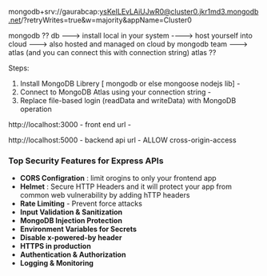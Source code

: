 mongodb+srv://gaurabcap:ysKeILEvLAiUJwR0@cluster0.jkr1md3.mongodb.net/?retryWrites=true&w=majority&appName=Cluster0

mongodb ?? db ---> install local in your system ----> host yourself into cloud
              ---> also hosted and managed on cloud by mongodb team ---> atlas (and you can connect this with connection string)
atlas ??

Steps:

1. Install MongoDB Librery [ mongodb or else mongoose nodejs lib] - 
2. Connect to MongoDB Atlas using your connection string - 
3. Replace file-based login (readData and writeData) with MongoDB operation



http://localhost:3000 - front end url - 

http://localhost:5000 - backend api url - ALLOW cross-origin-access


### Top Security Features for Express APIs
- **CORS Configration** : limit orogins to only your frontend app
- **Helmet** : Secure HTTP Headers and it will protect your app from common web vulnerability by adding hTTP headers
- **Rate Limiting** - Prevent force attacks
- **Input Validation & Sanitization**
- **MongoDB Injection Protection**
- **Environment Variables for Secrets**
- **Disable x-powered-by header**
- **HTTPS in production**
- **Authentication & Authorization**
- **Logging & Monitoring**